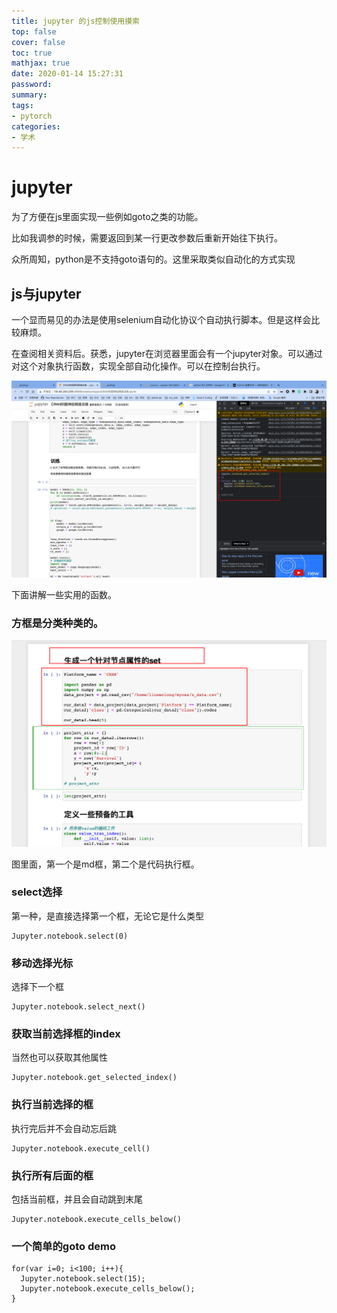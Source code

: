 ```yaml
---
title: jupyter 的js控制使用摸索
top: false
cover: false
toc: true
mathjax: true
date: 2020-01-14 15:27:31
password:
summary:
tags:
- pytorch
categories:
- 学术
---
```

# jupyter

为了方便在js里面实现一些例如goto之类的功能。

比如我调参的时候，需要返回到某一行更改参数后重新开始往下执行。

众所周知，python是不支持goto语句的。这里采取类似自动化的方式实现



## js与jupyter

一个显而易见的办法是使用selenium自动化协议个自动执行脚本。但是这样会比较麻烦。

在查阅相关资料后。获悉，jupyter在浏览器里面会有一个jupyter对象。可以通过对这个对象执行函数，实现全部自动化操作。可以在控制台执行。

![image-20221009193043155](https://raw.githubusercontent.com/kengerlwl/kengerlwl.github.io/master/image/536c1e5c631aea0dfc3c8ce5d0023b10/b4576ee39abe2ae37cc94501d2e94ab8.png)

下面讲解一些实用的函数。



### 方框是分类种类的。

![image-20221009173853724](https://raw.githubusercontent.com/kengerlwl/kengerlwl.github.io/master/image/536c1e5c631aea0dfc3c8ce5d0023b10/2cbe0b646e59c1793a2b5058bee6e00f.png)

图里面，第一个是md框，第二个是代码执行框。



### select选择

第一种，是直接选择第一个框，无论它是什么类型

```
Jupyter.notebook.select(0)
```



### 移动选择光标

选择下一个框

```
Jupyter.notebook.select_next()
```



### 获取当前选择框的index

当然也可以获取其他属性

```
Jupyter.notebook.get_selected_index()
```



### 执行当前选择的框

执行完后并不会自动忘后跳

```
Jupyter.notebook.execute_cell()
```



### 执行所有后面的框

包括当前框，并且会自动跳到末尾

```
Jupyter.notebook.execute_cells_below()
```



### 一个简单的goto demo

````
for(var i=0; i<100; i++){
  Jupyter.notebook.select(15);
  Jupyter.notebook.execute_cells_below();
}

````

